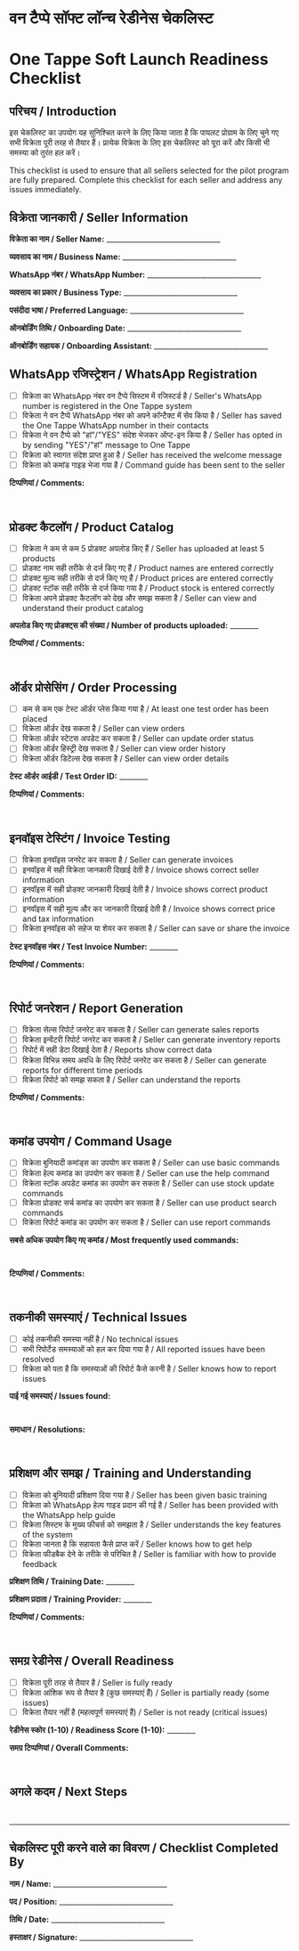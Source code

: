 # वन टैप्पे सॉफ्ट लॉन्च रेडीनेस चेकलिस्ट
# One Tappe Soft Launch Readiness Checklist

## परिचय / Introduction

इस चेकलिस्ट का उपयोग यह सुनिश्चित करने के लिए किया जाता है कि पायलट प्रोग्राम के लिए चुने गए सभी विक्रेता पूरी तरह से तैयार हैं। प्रत्येक विक्रेता के लिए इस चेकलिस्ट को पूरा करें और किसी भी समस्या को तुरंत हल करें।

This checklist is used to ensure that all sellers selected for the pilot program are fully prepared. Complete this checklist for each seller and address any issues immediately.

## विक्रेता जानकारी / Seller Information

**विक्रेता का नाम / Seller Name:** ________________________________

**व्यवसाय का नाम / Business Name:** ________________________________

**WhatsApp नंबर / WhatsApp Number:** ________________________________

**व्यवसाय का प्रकार / Business Type:** ________________________________

**पसंदीदा भाषा / Preferred Language:** ________________________________

**ऑनबोर्डिंग तिथि / Onboarding Date:** ________________________________

**ऑनबोर्डिंग सहायक / Onboarding Assistant:** ________________________________

## WhatsApp रजिस्ट्रेशन / WhatsApp Registration

- [ ] विक्रेता का WhatsApp नंबर वन टैप्पे सिस्टम में रजिस्टर्ड है / Seller's WhatsApp number is registered in the One Tappe system
- [ ] विक्रेता ने वन टैप्पे WhatsApp नंबर को अपने कॉन्टैक्ट में सेव किया है / Seller has saved the One Tappe WhatsApp number in their contacts
- [ ] विक्रेता ने वन टैप्पे को "हां"/"YES" संदेश भेजकर ऑप्ट-इन किया है / Seller has opted in by sending "YES"/"हां" message to One Tappe
- [ ] विक्रेता को स्वागत संदेश प्राप्त हुआ है / Seller has received the welcome message
- [ ] विक्रेता को कमांड गाइड भेजा गया है / Command guide has been sent to the seller

**टिप्पणियां / Comments:**
```


```

## प्रोडक्ट कैटलॉग / Product Catalog

- [ ] विक्रेता ने कम से कम 5 प्रोडक्ट अपलोड किए हैं / Seller has uploaded at least 5 products
- [ ] प्रोडक्ट नाम सही तरीके से दर्ज किए गए हैं / Product names are entered correctly
- [ ] प्रोडक्ट मूल्य सही तरीके से दर्ज किए गए हैं / Product prices are entered correctly
- [ ] प्रोडक्ट स्टॉक सही तरीके से दर्ज किया गया है / Product stock is entered correctly
- [ ] विक्रेता अपने प्रोडक्ट कैटलॉग को देख और समझ सकता है / Seller can view and understand their product catalog

**अपलोड किए गए प्रोडक्ट्स की संख्या / Number of products uploaded:** ________

**टिप्पणियां / Comments:**
```


```

## ऑर्डर प्रोसेसिंग / Order Processing

- [ ] कम से कम एक टेस्ट ऑर्डर प्लेस किया गया है / At least one test order has been placed
- [ ] विक्रेता ऑर्डर देख सकता है / Seller can view orders
- [ ] विक्रेता ऑर्डर स्टेटस अपडेट कर सकता है / Seller can update order status
- [ ] विक्रेता ऑर्डर हिस्ट्री देख सकता है / Seller can view order history
- [ ] विक्रेता ऑर्डर डिटेल्स देख सकता है / Seller can view order details

**टेस्ट ऑर्डर आईडी / Test Order ID:** ________

**टिप्पणियां / Comments:**
```


```

## इनवॉइस टेस्टिंग / Invoice Testing

- [ ] विक्रेता इनवॉइस जनरेट कर सकता है / Seller can generate invoices
- [ ] इनवॉइस में सही विक्रेता जानकारी दिखाई देती है / Invoice shows correct seller information
- [ ] इनवॉइस में सही प्रोडक्ट जानकारी दिखाई देती है / Invoice shows correct product information
- [ ] इनवॉइस में सही मूल्य और कर जानकारी दिखाई देती है / Invoice shows correct price and tax information
- [ ] विक्रेता इनवॉइस को सहेज या शेयर कर सकता है / Seller can save or share the invoice

**टेस्ट इनवॉइस नंबर / Test Invoice Number:** ________

**टिप्पणियां / Comments:**
```


```

## रिपोर्ट जनरेशन / Report Generation

- [ ] विक्रेता सेल्स रिपोर्ट जनरेट कर सकता है / Seller can generate sales reports
- [ ] विक्रेता इन्वेंटरी रिपोर्ट जनरेट कर सकता है / Seller can generate inventory reports
- [ ] रिपोर्ट में सही डेटा दिखाई देता है / Reports show correct data
- [ ] विक्रेता विभिन्न समय अवधि के लिए रिपोर्ट जनरेट कर सकता है / Seller can generate reports for different time periods
- [ ] विक्रेता रिपोर्ट को समझ सकता है / Seller can understand the reports

**टिप्पणियां / Comments:**
```


```

## कमांड उपयोग / Command Usage

- [ ] विक्रेता बुनियादी कमांड्स का उपयोग कर सकता है / Seller can use basic commands
- [ ] विक्रेता हेल्प कमांड का उपयोग कर सकता है / Seller can use the help command
- [ ] विक्रेता स्टॉक अपडेट कमांड का उपयोग कर सकता है / Seller can use stock update commands
- [ ] विक्रेता प्रोडक्ट सर्च कमांड का उपयोग कर सकता है / Seller can use product search commands
- [ ] विक्रेता रिपोर्ट कमांड का उपयोग कर सकता है / Seller can use report commands

**सबसे अधिक उपयोग किए गए कमांड / Most frequently used commands:**
```


```

**टिप्पणियां / Comments:**
```


```

## तकनीकी समस्याएं / Technical Issues

- [ ] कोई तकनीकी समस्या नहीं है / No technical issues
- [ ] सभी रिपोर्टेड समस्याओं को हल कर दिया गया है / All reported issues have been resolved
- [ ] विक्रेता को पता है कि समस्याओं की रिपोर्ट कैसे करनी है / Seller knows how to report issues

**पाई गई समस्याएं / Issues found:**
```


```

**समाधान / Resolutions:**
```


```

## प्रशिक्षण और समझ / Training and Understanding

- [ ] विक्रेता को बुनियादी प्रशिक्षण दिया गया है / Seller has been given basic training
- [ ] विक्रेता को WhatsApp हेल्प गाइड प्रदान की गई है / Seller has been provided with the WhatsApp help guide
- [ ] विक्रेता सिस्टम के मुख्य फीचर्स को समझता है / Seller understands the key features of the system
- [ ] विक्रेता जानता है कि सहायता कैसे प्राप्त करें / Seller knows how to get help
- [ ] विक्रेता फीडबैक देने के तरीके से परिचित है / Seller is familiar with how to provide feedback

**प्रशिक्षण तिथि / Training Date:** ________

**प्रशिक्षण प्रदाता / Training Provider:** ________

**टिप्पणियां / Comments:**
```


```

## समग्र रेडीनेस / Overall Readiness

- [ ] विक्रेता पूरी तरह से तैयार है / Seller is fully ready
- [ ] विक्रेता आंशिक रूप से तैयार है (कुछ समस्याएं हैं) / Seller is partially ready (some issues)
- [ ] विक्रेता तैयार नहीं है (महत्वपूर्ण समस्याएं हैं) / Seller is not ready (critical issues)

**रेडीनेस स्कोर (1-10) / Readiness Score (1-10):** ________

**समग्र टिप्पणियां / Overall Comments:**
```


```

## अगले कदम / Next Steps

```


```

---

## चेकलिस्ट पूरी करने वाले का विवरण / Checklist Completed By

**नाम / Name:** ________________________________

**पद / Position:** ________________________________

**तिथि / Date:** ________________________________

**हस्ताक्षर / Signature:** ________________________________